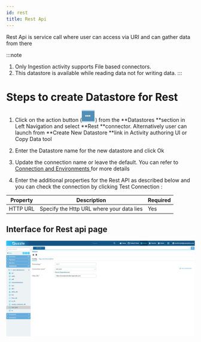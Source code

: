 ```yaml
---
id: rest
title: Rest Api
---
```


Rest Api is service call where user can access via URI and can gather data from there 

:::note
1. Only Ingestion activity supports File based connectors. 
2. This datastore is available while reading data not for writing data.
:::

# Steps to create Datastore  for Rest

1. Click on the action button (![image alt text](/img/docs/how-to-guides/datastores/server_file_system_0.png)) from the **Datastores **section in Left Navigation and select **Rest **connector. Alternatively user can launch from **Create New Datastore **link in Activity authoring UI or Copy Data tool

2. Enter the Datastore name for the new datastore and click Ok

3. Update the connection name or leave the default. You can refer to [Connection and Environments ](http://http) for more details

4. Enter the additional properties for the Rest API as described below and you can check the connection by clicking Test Connection :

|Property|Description|Required|
|--- |--- |--- |
|HTTP URL|Specify the Http URL where your data lies|Yes|

## Interface for Rest api page

![image alt text](/img/docs/how-to-guides/datastores/rest_1.png)

